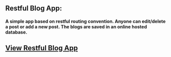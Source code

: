 <h2>Restful Blog App:</h2>
<h4>
  A simple app based on restful routing convention. Anyone can edit/delete a post or add a new post. The blogs are saved in an online hosted database.
</h4>
<h2>
<a href="https://restful-blog-app-anand.herokuapp.com/blogs">View Restful Blog App</a
</h2>
